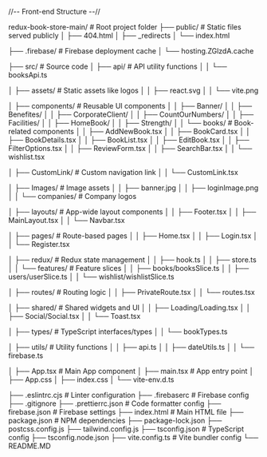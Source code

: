 //-- Front-end Structure --//

redux-book-store-main/ # Root project folder
├── public/ # Static files served publicly
│ ├── 404.html
│ ├── \_redirects
│ └── index.html

├── .firebase/ # Firebase deployment cache
│ └── hosting.ZGlzdA.cache

├── src/ # Source code
│ ├── api/ # API utility functions
│ │ └── booksApi.ts

│ ├── assets/ # Static assets like logos
│ │ ├── react.svg
│ │ └── vite.png

│ ├── components/ # Reusable UI components
│ │ ├── Banner/
│ │ ├── Benefites/
│ │ ├── CorporateClient/
│ │ ├── CountOurNumbers/
│ │ ├── Facilities/
│ │ ├── HomeBook/
│ │ ├── Strength/
│ │ └── books/ # Book-related components
│ │ ├── AddNewBook.tsx
│ │ ├── BookCard.tsx
│ │ ├── BookDetails.tsx
│ │ ├── BookList.tsx
│ │ ├── EditBook.tsx
│ │ ├── FilterOptions.tsx
│ │ ├── ReviewForm.tsx
│ │ ├── SearchBar.tsx
│ │ └── wishlist.tsx

│ ├── CustomLink/ # Custom navigation link
│ │ └── CustomLink.tsx

│ ├── Images/ # Image assets
│ │ ├── banner.jpg
│ │ ├── loginImage.png
│ │ └── companies/ # Company logos

│ ├── layouts/ # App-wide layout components
│ │ ├── Footer.tsx
│ │ ├── MainLayout.tsx
│ │ └── Navbar.tsx

│ ├── pages/ # Route-based pages
│ │ ├── Home.tsx
│ │ ├── Login.tsx
│ │ └── Register.tsx

│ ├── redux/ # Redux state management
│ │ ├── hook.ts
│ │ ├── store.ts
│ │ └── features/ # Feature slices
│ │ ├── books/booksSlice.ts
│ │ ├── users/userSlice.ts
│ │ └── wishlist/wishlistSlice.ts

│ ├── routes/ # Routing logic
│ │ ├── PrivateRoute.tsx
│ │ └── routes.tsx

│ ├── shared/ # Shared widgets and UI
│ │ ├── Loading/Loading.tsx
│ │ ├── Social/Social.tsx
│ │ └── Toast.tsx

│ ├── types/ # TypeScript interfaces/types
│ │ └── bookTypes.ts

│ ├── utils/ # Utility functions
│ │ ├── api.ts
│ │ ├── dateUtils.ts
│ │ └── firebase.ts

│ ├── App.tsx # Main App component
│ ├── main.tsx # App entry point
│ ├── App.css
│ ├── index.css
│ └── vite-env.d.ts

├── .eslintrc.cjs # Linter configuration
├── .firebaserc # Firebase config
├── .gitignore
├── .prettierrc.json # Code formatter config
├── firebase.json # Firebase settings
├── index.html # Main HTML file
├── package.json # NPM dependencies
├── package-lock.json
├── postcss.config.js
├── tailwind.config.js
├── tsconfig.json # TypeScript config
├── tsconfig.node.json
├── vite.config.ts # Vite bundler config
└── README.MD
